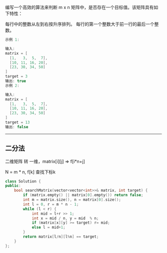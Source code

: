 

编写一个高效的算法来判断 m x n 矩阵中，是否存在一个目标值。该矩阵具有如下特性：

每行中的整数从左到右按升序排列。
每行的第一个整数大于前一行的最后一个整数。

```cpp
示例 1:

输入:
matrix = [
  [1,   3,  5,  7],
  [10, 11, 16, 20],
  [23, 30, 34, 50]
]
target = 3
输出: true
示例 2:

输入:
matrix = [
  [1,   3,  5,  7],
  [10, 11, 16, 20],
  [23, 30, 34, 50]
]
target = 13
输出: false
```

----

## 二分法

二维矩阵 转 一维，matrix[i][j] => f[i*n+j]

N = m * n, f[k] 查找下标k

```cpp
class Solution {
public:
    bool searchMatrix(vector<vector<int>>& matrix, int target) {
        if (matrix.empty() || matrix[0].empty()) return false;
        int m = matrix.size(), n = matrix[0].size();
        int l = 0, r = m * n - 1;
        while (l < r) {
            int mid = l+r >> 1;
            int x = mid / n, y = mid  % n;
            if (matrix[x][y] >= target) r= mid;
            else l = mid+1;
        }
        return matrix[l/n][l%n] == target;
    }
};
```

